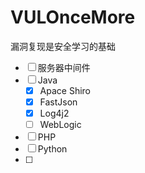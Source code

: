 # VULOnceMore
漏洞复现是安全学习的基础

- [ ] 服务器中间件
- [ ] Java
  - [x] Apace Shiro
  - [x] FastJson
  - [x] Log4j2
  - [ ] WebLogic
- [ ] PHP
- [ ] Python
- [ ] 





